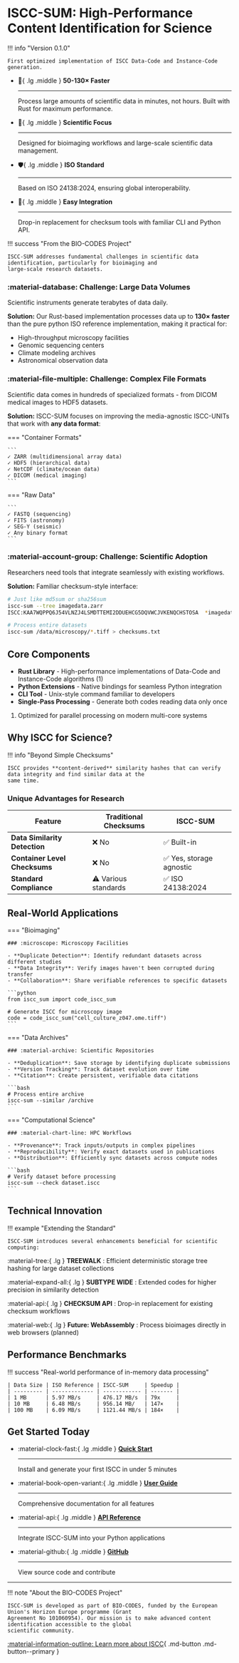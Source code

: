 # ISCC-SUM: High-Performance Content Identification for Science

!!! info "Version 0.1.0"

    First optimized implementation of ISCC Data-Code and Instance-Code generation.

<div class="grid cards" markdown>

- :rocket:{ .lg .middle } **50-130× Faster**

    ______________________________________________________________________

    Process large amounts of scientific data in minutes, not hours. Built with Rust for maximum performance.

- :microscope:{ .lg .middle } **Scientific Focus**

    ______________________________________________________________________

    Designed for bioimaging workflows and large-scale scientific data management.

- :shield:{ .lg .middle } **ISO Standard**

    ______________________________________________________________________

    Based on ISO 24138:2024, ensuring global interoperability.

- :wrench:{ .lg .middle } **Easy Integration**

    ______________________________________________________________________

    Drop-in replacement for checksum tools with familiar CLI and Python API.

</div>

!!! success "From the BIO-CODES Project"

    ISCC-SUM addresses fundamental challenges in scientific data identification, particularly for bioimaging and
    large-scale research datasets.

### :material-database: **Challenge: Large Data Volumes**

Scientific instruments generate terabytes of data daily.

**Solution:** Our Rust-based implementation processes data up to **130× faster** than the pure python ISO
reference implementation, making it practical for:

- High-throughput microscopy facilities
- Genomic sequencing centers
- Climate modeling archives
- Astronomical observation data

### :material-file-multiple: **Challenge: Complex File Formats**

Scientific data comes in hundreds of specialized formats - from DICOM medical images to HDF5 datasets.

**Solution:** ISCC-SUM focuses on improving the media-agnostic ISCC-UNITs that work with **any data format**:

=== "Container Formats"

    ```
    ✓ ZARR (multidimensional array data)
    ✓ HDF5 (hierarchical data)
    ✓ NetCDF (climate/ocean data)
    ✓ DICOM (medical imaging)
    ```

=== "Raw Data"

    ```
    ✓ FASTQ (sequencing)
    ✓ FITS (astronomy)
    ✓ SEG-Y (seismic)
    ✓ Any binary format
    ```

### :material-account-group: **Challenge: Scientific Adoption**

Researchers need tools that integrate seamlessly with existing workflows.

**Solution:** Familiar checksum-style interface:

```bash
# Just like md5sum or sha256sum
iscc-sum --tree imagedata.zarr
ISCC:KAA7WQPPQ6J54VLNZJ4LSMDTTEMI2DDUEHCG5DQVWCJVKENQCHSTOSA  *imagedata.zarr/

# Process entire datasets
iscc-sum /data/microscopy/*.tiff > checksums.txt
```

## Core Components

<div class="annotate" markdown>

- **Rust Library** - High-performance implementations of Data-Code and Instance-Code algorithms (1)
- **Python Extensions** - Native bindings for seamless Python integration
- **CLI Tool** - Unix-style command familiar to developers
- **Single-Pass Processing** - Generate both codes reading data only once

</div>

1. Optimized for parallel processing on modern multi-core systems

## Why ISCC for Science?

!!! info "Beyond Simple Checksums"

    ISCC provides **content-derived** similarity hashes that can verify data integrity and find similar data at the
    same time.

### Unique Advantages for Research

| Feature                       | Traditional Checksums       | ISCC-SUM                                 |
| ----------------------------- | --------------------------- | ---------------------------------------- |
| **Data Similarity Detection** | :x: No                      | :white_check_mark: Built-in              |
| **Container Level Checksums** | :x: No                      | :white_check_mark: Yes, storage agnostic |
| **Standard Compliance**       | :warning: Various standards | :white_check_mark: ISO 24138:2024        |

## Real-World Applications

=== "Bioimaging"

    ### :microscope: Microscopy Facilities

    - **Duplicate Detection**: Identify redundant datasets across different studies
    - **Data Integrity**: Verify images haven't been corrupted during transfer
    - **Collaboration**: Share verifiable references to specific datasets

    ```python
    from iscc_sum import code_iscc_sum

    # Generate ISCC for microscopy image
    code = code_iscc_sum("cell_culture_z047.ome.tiff")
    ```

=== "Data Archives"

    ### :material-archive: Scientific Repositories

    - **Deduplication**: Save storage by identifying duplicate submissions
    - **Version Tracking**: Track dataset evolution over time
    - **Citation**: Create persistent, verifiable data citations

    ```bash
    # Process entire archive
    iscc-sum --similar /archive
    ```

=== "Computational Science"

    ### :material-chart-line: HPC Workflows

    - **Provenance**: Track inputs/outputs in complex pipelines
    - **Reproducibility**: Verify exact datasets used in publications
    - **Distribution**: Efficiently sync datasets across compute nodes

    ```bash
    # Verify dataset before processing
    iscc-sum --check dataset.iscc
    ```

## Technical Innovation

!!! example "Extending the Standard"

    ISCC-SUM introduces several enhancements beneficial for scientific computing:

<div class="grid" markdown>

:material-tree:{ .lg } **TREEWALK** : Efficient deterministic storage tree hashing for large dataset collections

:material-expand-all:{ .lg } **SUBTYPE WIDE** : Extended codes for higher precision in similarity detection

:material-api:{ .lg } **CHECKSUM API** : Drop-in replacement for existing checksum workflows

:material-web:{ .lg } **Future: WebAssembly** : Process bioimages directly in web browsers (planned)

</div>

## Performance Benchmarks

!!! success "Real-world performance of in-memory data processing"

    | Data Size | ISO Reference | ISCC-SUM     | Speedup |
    | --------- | ------------- | ------------ | ------- |
    | 1 MB      | 5.97 MB/s     | 476.17 MB/s  | 79x     |
    | 10 MB     | 6.48 MB/s     | 956.14 MB/   | 147×    |
    | 100 MB    | 6.09 MB/s     | 1121.44 MB/s | 184×    |

## Get Started Today

<div class="grid cards" markdown>

- :material-clock-fast:{ .lg .middle } **[Quick Start](quickstart.md)**

    ______________________________________________________________________

    Install and generate your first ISCC in under 5 minutes

- :material-book-open-variant:{ .lg .middle } **[User Guide](userguide.md)**

    ______________________________________________________________________

    Comprehensive documentation for all features

- :material-api:{ .lg .middle } **[API Reference](developers/#python-api)**

    ______________________________________________________________________

    Integrate ISCC-SUM into your Python applications

- :material-github:{ .lg .middle } **[GitHub](https://github.com/iscc/iscc-sum)**

    ______________________________________________________________________

    View source code and contribute

</div>

______________________________________________________________________

!!! note "About the BIO-CODES Project"

    ISCC-SUM is developed as part of BIO-CODES, funded by the European Union's Horizon Europe programme (Grant
    Agreement No 101060954). Our mission is to make advanced content identification accessible to the global
    scientific community.

[:material-information-outline: Learn more about ISCC](https://iscc.io){ .md-button .md-button--primary }
